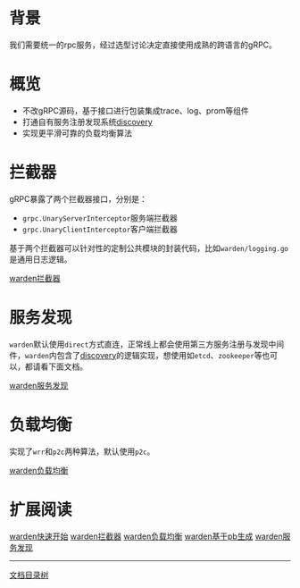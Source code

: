 # 背景

我们需要统一的rpc服务，经过选型讨论决定直接使用成熟的跨语言的gRPC。

# 概览

* 不改gRPC源码，基于接口进行包装集成trace、log、prom等组件
* 打通自有服务注册发现系统[discovery](https://github.com/fever365/discovery)
* 实现更平滑可靠的负载均衡算法
  
# 拦截器

gRPC暴露了两个拦截器接口，分别是：

* `grpc.UnaryServerInterceptor`服务端拦截器
* `grpc.UnaryClientInterceptor`客户端拦截器
  
基于两个拦截器可以针对性的定制公共模块的封装代码，比如`warden/logging.go`是通用日志逻辑。

[warden拦截器](warden-mid.md)

# 服务发现

`warden`默认使用`direct`方式直连，正常线上都会使用第三方服务注册与发现中间件，`warden`内包含了[discovery](https://github.com/fever365/discovery)的逻辑实现，想使用如`etcd`、`zookeeper`等也可以，都请看下面文档。

[warden服务发现](warden-resolver.md)

# 负载均衡

实现了`wrr`和`p2c`两种算法，默认使用`p2c`。

[warden负载均衡](warden-balancer.md)

# 扩展阅读

[warden快速开始](warden-quickstart.md) [warden拦截器](warden-mid.md) [warden负载均衡](warden-balancer.md) [warden基于pb生成](warden-pb.md) [warden服务发现](warden-resolver.md)

-------------

[文档目录树](summary.md)
